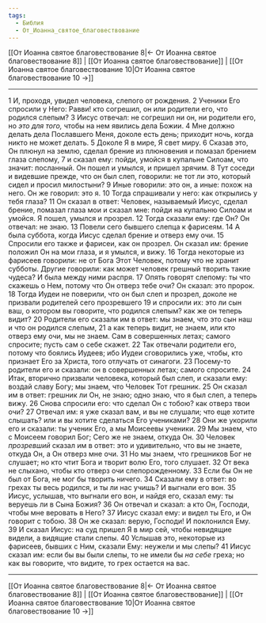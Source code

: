 ```yaml
---
tags:
  - Библия
  - От_Иоанна_святое_благовествование
---
```

[[От Иоанна святое благовествование 8|← От Иоанна святое благовествование 8]] | [[От Иоанна святое благовествование]] | [[От Иоанна святое благовествование 10|От Иоанна святое благовествование 10 →]]

---
1 И, проходя, увидел человека, слепого от рождения.
2 Ученики Его спросили у Него: Равви! кто согрешил, он или родители его, что родился слепым?
3 Иисус отвечал: не согрешил ни он, ни родители его, но <I>это</I> <I>для</I> <I>того,</I> чтобы на нем явились дела Божии.
4 Мне должно делать дела Пославшего Меня, доколе есть день; приходит ночь, когда никто не может делать.
5 Доколе Я в мире, Я свет миру.
6 Сказав это, Он плюнул на землю, сделал брение из плюновения и помазал брением глаза слепому,
7 и сказал ему: пойди, умойся в купальне Силоам, что значит: посланный. Он пошел и умылся, и пришел зрячим.
8 Тут соседи и видевшие прежде, что он был слеп, говорили: не тот ли это, который сидел и просил милостыни?
9 Иные говорили: это он, а иные: похож на него. Он же говорил: это я.
10 Тогда спрашивали у него: как открылись у тебя глаза?
11 Он сказал в ответ: Человек, называемый Иисус, сделал брение, помазал глаза мои и сказал мне: пойди на купальню Силоам и умойся. Я пошел, умылся и прозрел.
12 Тогда сказали ему: где Он? Он отвечал: не знаю.
13 Повели сего бывшего слепца к фарисеям.
14 А была суббота, когда Иисус сделал брение и отверз ему очи.
15 Спросили его также и фарисеи, как он прозрел. Он сказал им: брение положил Он на мои глаза, и я умылся, и вижу.
16 Тогда некоторые из фарисеев говорили: не от Бога Этот Человек, потому что не хранит субботы. Другие говорили: как может человек грешный творить такие чудеса? И была между ними распря.
17 Опять говорят слепому: ты что скажешь о Нем, потому что Он отверз тебе очи? Он сказал: это пророк.
18 Тогда Иудеи не поверили, что он был слеп и прозрел, доколе не призвали родителей сего прозревшего
19 и спросили их: это ли сын ваш, о котором вы говорите, что родился слепым? как же он теперь видит?
20 Родители его сказали им в ответ: мы знаем, что это сын наш и что он родился слепым,
21 а как теперь видит, не знаем, или кто отверз ему очи, мы не знаем. Сам в совершенных летах; самого спросите; пусть сам о себе скажет.
22 Так отвечали родители его, потому что боялись Иудеев; ибо Иудеи сговорились уже, чтобы, кто признает Его за Христа, того отлучать от синагоги.
23 Посему-то родители его и сказали: он в совершенных летах; самого спросите.
24 Итак, вторично призвали человека, который был слеп, и сказали ему: воздай славу Богу; мы знаем, что Человек Тот грешник.
25 Он сказал им в ответ: грешник ли Он, не знаю; одно знаю, что я был слеп, а теперь вижу.
26 Снова спросили его: что сделал Он с тобою? как отверз твои очи?
27 Отвечал им: я уже сказал вам, и вы не слушали; что еще хотите слышать? или и вы хотите сделаться Его учениками?
28 Они же укорили его и сказали: ты ученик Его, а мы Моисеевы ученики.
29 Мы знаем, что с Моисеем говорил Бог; Сего же не знаем, откуда Он.
30 Человек <I>прозревший</I> сказал им в ответ: это и удивительно, что вы не знаете, откуда Он, а Он отверз мне очи.
31 Но мы знаем, что грешников Бог не слушает; но кто чтит Бога и творит волю Его, того слушает.
32 От века не слыхано, чтобы кто отверз очи слепорожденному.
33 Если бы Он не был от Бога, не мог бы творить ничего.
34 Сказали ему в ответ: во грехах ты весь родился, и ты ли нас учишь? И выгнали его вон.
35 Иисус, услышав, что выгнали его вон, и найдя его, сказал ему: ты веруешь ли в Сына Божия?
36 Он отвечал и сказал: а кто Он, Господи, чтобы мне веровать в Него?
37 Иисус сказал ему: и видел ты Его, и Он говорит с тобою.
38 Он же сказал: верую, Господи! И поклонился Ему.
39 И сказал Иисус: на суд пришел Я в мир сей, чтобы невидящие видели, а видящие стали слепы.
40 Услышав это, некоторые из фарисеев, бывших с Ним, сказали Ему: неужели и мы слепы?
41 Иисус сказал им: если бы вы были слепы, то не имели бы <I>на</I> <I>себе</I> греха; но как вы говорите, что видите, то грех остается на вас.

---
[[От Иоанна святое благовествование 8|← От Иоанна святое благовествование 8]] | [[От Иоанна святое благовествование]] | [[От Иоанна святое благовествование 10|От Иоанна святое благовествование 10 →]]